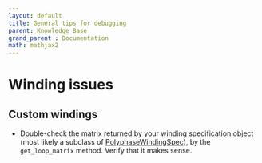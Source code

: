 ```yaml
---
layout: default
title: General tips for debugging
parent: Knowledge Base
grand_parent : Documentation
math: mathjax2
---
```


# Winding issues

## Custom windings

* Double-check the matrix returned by your winding specification object (most likely a subclass of [PolyphaseWindingSpec](../../api/PolyphaseWindingSpec.html)), by the `get_loop_matrix` method. Verify that
it makes sense.

